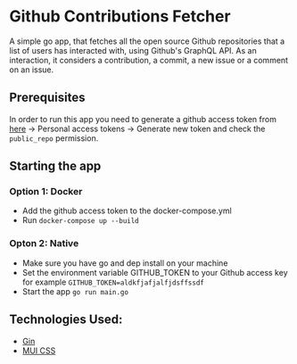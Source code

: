 # Github Contributions Fetcher

A simple go app, that fetches all the open source Github repositories that a list of users has interacted with, using Github's GraphQL API. As an interaction, it considers a contribution, a commit, a new issue or a comment on an issue.

## Prerequisites

In order to run this app you need to generate a github access token from [here](https://github.com/settings/tokens) -> Personal access tokens -> Generate new token and check the `public_repo` permission.

## Starting the app

### Option 1: Docker

* Add the github access token to the docker-compose.yml
* Run `docker-compose up --build`

### Opton 2: Native

* Make sure you have go and dep install on your machine
* Set the environment variable GITHUB_TOKEN to your Github access key for example `GITHUB_TOKEN=aldkfjafjalfjdsffssdf`
* Start the app `go run main.go`

## Technologies Used:

* [Gin](https://gin-gonic.github.io/gin/)
* [MUI CSS](https://www.muicss.com/)
